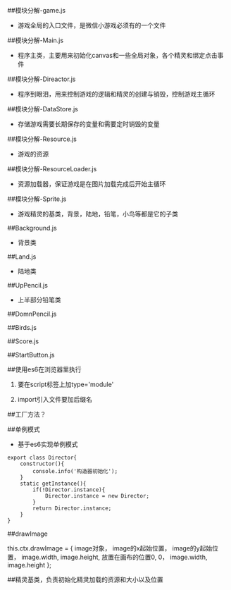 ##模块分解-game.js

- 游戏全局的入口文件，是微信小游戏必须有的一个文件





##模块分解-Main.js

- 程序主类，主要用来初始化canvas和一些全局对象，各个精灵和绑定点击事件




##模块分解-Direactor.js

- 程序到眼泪，用来控制游戏的逻辑和精灵的创建与销毁，控制游戏主循环





##模块分解-DataStore.js

- 存储游戏需要长期保存的变量和需要定时销毁的变量




##模块分解-Resource.js

- 游戏的资源




##模块分解-ResourceLoader.js

- 资源加载器，保证游戏是在图片加载完成后开始主循环





##模块分解-Sprite.js

- 游戏精灵的基类，背景，陆地，铅笔，小鸟等都是它的子类





##Background.js

- 背景类




##Land.js

- 陆地类




##UpPencil.js

- 上半部分铅笔类




##DomnPencil.js




##Birds.js





##Score.js





##StartButton.js





##使用es6在浏览器里执行

1. 要在script标签上加type='module'

2. import引入文件要加后缀名





##工厂方法？





##单例模式

- 基于es6实现单例模式

```
export class Director{
    constructor(){
        console.info('构造器初始化');
    }
    static getInstance(){
        if(!Director.instance){
            Director.instance = new Director;
        }
        return Director.instance;
    }
}
```





##drawImage

this.ctx.drawImage = {
    image对象，
    image的x起始位置，
    image的y起始位置，
    image.width,
    image.height,
    放置在画布的位置0,
    0，
    image.width,
    image.height
};





##精灵基类，负责初始化精灵加载的资源和大小以及位置







